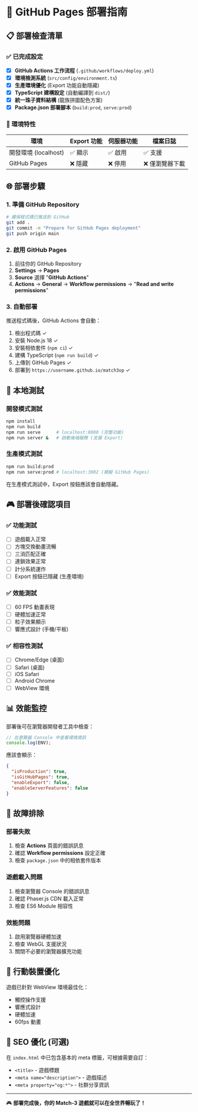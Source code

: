 # 🚀 GitHub Pages 部署指南

## 📋 部署檢查清單

### ✅ 已完成設定

- [x] **GitHub Actions 工作流程** (`.github/workflows/deploy.yml`)
- [x] **環境檢測系統** (`src/config/environment.ts`)
- [x] **生產環境優化** (Export 功能自動隱藏)
- [x] **TypeScript 建構設定** (自動編譯到 `dist/`)
- [x] **統一珠子資料結構** (龍族拼圖配色方案)
- [x] **Package.json 部署腳本** (`build:prod`, `serve:prod`)

### 🔧 環境特性

| 環境 | Export 功能 | 伺服器功能 | 檔案日誌 |
|------|------------|-----------|---------|
| 開發環境 (localhost) | ✅ 顯示 | ✅ 啟用 | ✅ 支援 |
| GitHub Pages | ❌ 隱藏 | ❌ 停用 | ❌ 僅瀏覽器下載 |

## 🌐 部署步驟

### 1. 準備 GitHub Repository

```bash
# 確保程式碼已推送到 GitHub
git add .
git commit -m "Prepare for GitHub Pages deployment"
git push origin main
```

### 2. 啟用 GitHub Pages

1. 前往你的 GitHub Repository
2. **Settings** → **Pages**
3. **Source** 選擇 "**GitHub Actions**"
4. **Actions** → **General** → **Workflow permissions** → "**Read and write permissions**"

### 3. 自動部署

推送程式碼後，GitHub Actions 會自動：
1. 檢出程式碼 ✓
2. 安裝 Node.js 18 ✓
3. 安裝相依套件 (`npm ci`) ✓
4. 建構 TypeScript (`npm run build`) ✓
5. 上傳到 GitHub Pages ✓
6. 部署到 `https://username.github.io/match3op` ✓

## 🧪 本地測試

### 開發模式測試
```bash
npm install
npm run build
npm run serve      # localhost:8080 (完整功能)
npm run server &   # 啟動後端服務 (支援 Export)
```

### 生產模式測試
```bash
npm run build:prod
npm run serve:prod # localhost:3002 (模擬 GitHub Pages)
```

在生產模式測試中，Export 按鈕應該會自動隱藏。

## 🎮 部署後確認項目

### ✅ 功能測試
- [ ] 遊戲載入正常
- [ ] 方塊交換動畫流暢
- [ ] 三消匹配正確
- [ ] 連鎖效果正常
- [ ] 計分系統運作
- [ ] Export 按鈕已隱藏 (生產環境)

### ✅ 效能測試
- [ ] 60 FPS 動畫表現
- [ ] 硬體加速正常
- [ ] 粒子效果顯示
- [ ] 響應式設計 (手機/平板)

### ✅ 相容性測試
- [ ] Chrome/Edge (桌面)
- [ ] Safari (桌面)
- [ ] iOS Safari
- [ ] Android Chrome
- [ ] WebView 環境

## 📊 效能監控

部署後可在瀏覽器開發者工具中檢查：

```javascript
// 在瀏覽器 Console 中查看環境資訊
console.log(ENV);
```

應該會顯示：
```json
{
  "isProduction": true,
  "isGitHubPages": true,
  "enableExport": false,
  "enableServerFeatures": false
}
```

## 🔧 故障排除

### 部署失敗
1. 檢查 **Actions** 頁面的錯誤訊息
2. 確認 **Workflow permissions** 設定正確
3. 檢查 `package.json` 中的相依套件版本

### 遊戲載入問題
1. 檢查瀏覽器 Console 的錯誤訊息
2. 確認 Phaser.js CDN 載入正常
3. 檢查 ES6 Module 相容性

### 效能問題
1. 啟用瀏覽器硬體加速
2. 檢查 WebGL 支援狀況
3. 關閉不必要的瀏覽器擴充功能

## 📱 行動裝置優化

遊戲已針對 WebView 環境最佳化：
- 觸控操作支援
- 響應式設計
- 硬體加速
- 60fps 動畫

## 🎯 SEO 優化 (可選)

在 `index.html` 中已包含基本的 meta 標籤，可根據需要自訂：
- `<title>` - 遊戲標題
- `<meta name="description">` - 遊戲描述
- `<meta property="og:*">` - 社群分享資訊

---

🎮 **部署完成後，你的 Match-3 遊戲就可以在全世界暢玩了！**
